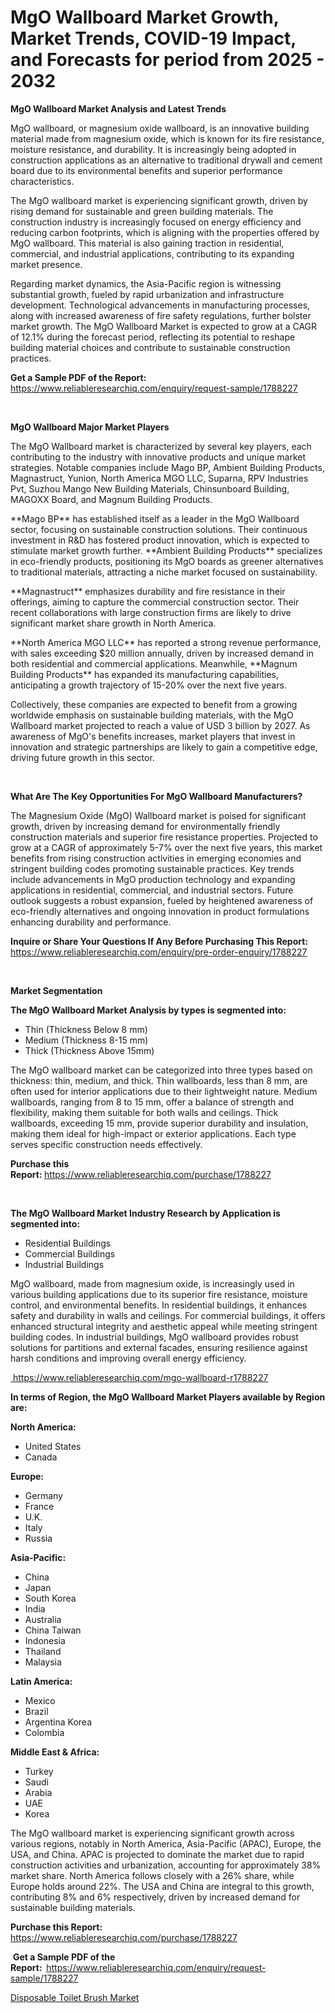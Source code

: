 <p><h1>MgO Wallboard Market Growth, Market Trends, COVID-19 Impact, and Forecasts for period from 2025 - 2032</h1></p><p><strong>MgO Wallboard Market Analysis and Latest Trends</strong></p>
<p><p>MgO wallboard, or magnesium oxide wallboard, is an innovative building material made from magnesium oxide, which is known for its fire resistance, moisture resistance, and durability. It is increasingly being adopted in construction applications as an alternative to traditional drywall and cement board due to its environmental benefits and superior performance characteristics.</p><p>The MgO wallboard market is experiencing significant growth, driven by rising demand for sustainable and green building materials. The construction industry is increasingly focused on energy efficiency and reducing carbon footprints, which is aligning with the properties offered by MgO wallboard. This material is also gaining traction in residential, commercial, and industrial applications, contributing to its expanding market presence.</p><p>Regarding market dynamics, the Asia-Pacific region is witnessing substantial growth, fueled by rapid urbanization and infrastructure development. Technological advancements in manufacturing processes, along with increased awareness of fire safety regulations, further bolster market growth. The MgO Wallboard Market is expected to grow at a CAGR of 12.1% during the forecast period, reflecting its potential to reshape building material choices and contribute to sustainable construction practices.</p></p>
<p><strong>Get a Sample PDF of the Report:&nbsp;</strong> <a href="https://www.reliableresearchiq.com/enquiry/request-sample/1788227?utm_campaign=3068&utm_medium=2&utm_source=Github&utm_content=ia&utm_term=05042025&utm_id=mgo-wallboard">https://www.reliableresearchiq.com/enquiry/request-sample/1788227</a></p>
<p>&nbsp;</p>
<p><strong>MgO Wallboard Major Market Players</strong></p>
<p><p>The MgO Wallboard market is characterized by several key players, each contributing to the industry with innovative products and unique market strategies. Notable companies include Mago BP, Ambient Building Products, Magnastruct, Yunion, North America MGO LLC, Suparna, RPV Industries Pvt, Suzhou Mango New Building Materials, Chinsunboard Building, MAGOXX Board, and Magnum Building Products.</p><p>**Mago BP** has established itself as a leader in the MgO Wallboard sector, focusing on sustainable construction solutions. Their continuous investment in R&D has fostered product innovation, which is expected to stimulate market growth further. **Ambient Building Products** specializes in eco-friendly products, positioning its MgO boards as greener alternatives to traditional materials, attracting a niche market focused on sustainability.</p><p>**Magnastruct** emphasizes durability and fire resistance in their offerings, aiming to capture the commercial construction sector. Their recent collaborations with large construction firms are likely to drive significant market share growth in North America.</p><p>**North America MGO LLC** has reported a strong revenue performance, with sales exceeding $20 million annually, driven by increased demand in both residential and commercial applications. Meanwhile, **Magnum Building Products** has expanded its manufacturing capabilities, anticipating a growth trajectory of 15-20% over the next five years.</p><p>Collectively, these companies are expected to benefit from a growing worldwide emphasis on sustainable building materials, with the MgO Wallboard market projected to reach a value of USD 3 billion by 2027. As awareness of MgO's benefits increases, market players that invest in innovation and strategic partnerships are likely to gain a competitive edge, driving future growth in this sector.</p></p>
<p>&nbsp;</p>
<p><strong>What Are The Key Opportunities For MgO Wallboard Manufacturers?</strong></p>
<p><p>The Magnesium Oxide (MgO) Wallboard market is poised for significant growth, driven by increasing demand for environmentally friendly construction materials and superior fire resistance properties. Projected to grow at a CAGR of approximately 5-7% over the next five years, this market benefits from rising construction activities in emerging economies and stringent building codes promoting sustainable practices. Key trends include advancements in MgO production technology and expanding applications in residential, commercial, and industrial sectors. Future outlook suggests a robust expansion, fueled by heightened awareness of eco-friendly alternatives and ongoing innovation in product formulations enhancing durability and performance.</p></p>
<p><strong>Inquire or Share Your Questions If Any Before Purchasing This Report:</strong> <a href="https://www.reliableresearchiq.com/enquiry/pre-order-enquiry/1788227?utm_campaign=3068&utm_medium=2&utm_source=Github&utm_content=ia&utm_term=05042025&utm_id=mgo-wallboard">https://www.reliableresearchiq.com/enquiry/pre-order-enquiry/1788227</a></p>
<p>&nbsp;</p>
<p><strong>Market Segmentation</strong></p>
<p><strong>The MgO Wallboard Market Analysis by types is segmented into:</strong></p>
<p><ul><li>Thin (Thickness Below 8 mm)</li><li>Medium (Thickness 8-15 mm)</li><li>Thick (Thickness Above 15mm)</li></ul></p>
<p><p>The MgO wallboard market can be categorized into three types based on thickness: thin, medium, and thick. Thin wallboards, less than 8 mm, are often used for interior applications due to their lightweight nature. Medium wallboards, ranging from 8 to 15 mm, offer a balance of strength and flexibility, making them suitable for both walls and ceilings. Thick wallboards, exceeding 15 mm, provide superior durability and insulation, making them ideal for high-impact or exterior applications. Each type serves specific construction needs effectively.</p></p>
<p><strong>Purchase this Report:&nbsp;</strong><a href="https://www.reliableresearchiq.com/purchase/1788227?utm_campaign=3068&utm_medium=2&utm_source=Github&utm_content=ia&utm_term=05042025&utm_id=mgo-wallboard">https://www.reliableresearchiq.com/purchase/1788227</a></p>
<p>&nbsp;</p>
<p><strong>The MgO Wallboard Market Industry Research by Application is segmented into:</strong></p>
<p><ul><li>Residential Buildings</li><li>Commercial Buildings</li><li>Industrial Buildings</li></ul></p>
<p><p>MgO wallboard, made from magnesium oxide, is increasingly used in various building applications due to its superior fire resistance, moisture control, and environmental benefits. In residential buildings, it enhances safety and durability in walls and ceilings. For commercial buildings, it offers enhanced structural integrity and aesthetic appeal while meeting stringent building codes. In industrial buildings, MgO wallboard provides robust solutions for partitions and external facades, ensuring resilience against harsh conditions and improving overall energy efficiency.</p></p>
<p><a href="https://www.reliableresearchiq.com/mgo-wallboard-r1788227?utm_campaign=3068&utm_medium=2&utm_source=Github&utm_content=ia&utm_term=05042025&utm_id=mgo-wallboard">&nbsp;https://www.reliableresearchiq.com/mgo-wallboard-r1788227</a></p>
<p><strong>In terms of Region, the MgO Wallboard Market Players available by Region are:</strong></p>
<p>
    <p> <strong> North America: </strong>
        <ul>
            <li>United States</li>
            <li>Canada</li>
        </ul>
        </p> 
    <p> <strong> Europe: </strong>
        <ul>
            <li>Germany</li>
            <li>France</li>
            <li>U.K.</li>
            <li>Italy</li>
            <li>Russia</li>
        </ul>
        </p> 
    <p> <strong> Asia-Pacific: </strong>
        <ul>
            <li>China</li>
            <li>Japan</li>
            <li>South Korea</li>
            <li>India</li>
            <li>Australia</li>
            <li>China Taiwan</li>
            <li>Indonesia</li>
            <li>Thailand</li>
            <li>Malaysia</li>
        </ul>
        </p> 
    <p> <strong> Latin America: </strong>
        <ul>
            <li>Mexico</li>
            <li>Brazil</li>
            <li>Argentina Korea</li>
            <li>Colombia</li>
        </ul>
        </p> 
    <p> <strong> Middle East & Africa: </strong>
        <ul>
            <li>Turkey</li>
            <li>Saudi</li>
            <li>Arabia</li>
            <li>UAE</li>
            <li>Korea</li>
        </ul>
    </p>
    </p>
<p><p>The MgO wallboard market is experiencing significant growth across various regions, notably in North America, Asia-Pacific (APAC), Europe, the USA, and China. APAC is projected to dominate the market due to rapid construction activities and urbanization, accounting for approximately 38% market share. North America follows closely with a 26% share, while Europe holds around 22%. The USA and China are integral to this growth, contributing 8% and 6% respectively, driven by increased demand for sustainable building materials.</p></p>
<p><strong>Purchase this Report: </strong><a href="https://www.reliableresearchiq.com/purchase/1788227?utm_campaign=3068&utm_medium=2&utm_source=Github&utm_content=ia&utm_term=05042025&utm_id=mgo-wallboard">https://www.reliableresearchiq.com/purchase/1788227</a></p>
<p>&nbsp;<strong>Get a Sample PDF of the Report:&nbsp;&nbsp;</strong><a href="https://www.reliableresearchiq.com/enquiry/request-sample/1788227?utm_campaign=3068&utm_medium=2&utm_source=Github&utm_content=ia&utm_term=05042025&utm_id=mgo-wallboard">https://www.reliableresearchiq.com/enquiry/request-sample/1788227</a></p>
<p><strong></strong></p>
<p><p><a href="https://github.com/miottaredlin79/Market-Research-Report-List-1/blob/main/disposable-toilet-brush-market.md?utm_campaign=3068&utm_medium=2&utm_source=Github&utm_content=ia&utm_term=05042025&utm_id=mgo-wallboard">Disposable Toilet Brush Market</a></p></p>